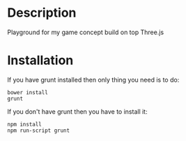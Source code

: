 Description
===========

Playground for my game concept build on top Three.js

Installation
============

If you have grunt installed then only thing you need is to do:

```
bower install
grunt
```

If you don't have grunt then you have to install it:

```
npm install
npm run-script grunt
```
